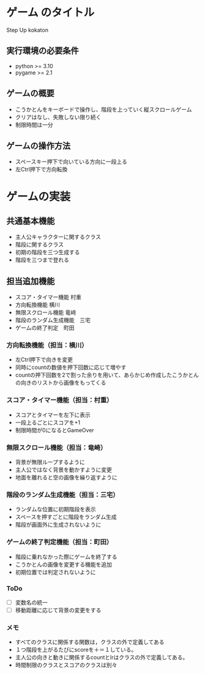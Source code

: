 # ゲーム のタイトル
Step Up kokaton


## 実行環境の必要条件
* python >= 3.10
* pygame >= 2.1

## ゲームの概要
* こうかとんをキーボードで操作し、階段を上っていく縦スクロールゲーム
* クリアはなし、失敗しない限り続く
* 制限時間は一分

## ゲームの操作方法
* スペースキー押下で向いている方向に一段上る
* 左Ctrl押下で方向転換

# ゲームの実装
## 共通基本機能
* 主人公キャラクターに関するクラス
* 階段に関するクラス
* 初期の階段を三つ生成する
* 階段を三つまで登れる

## 担当追加機能
* スコア・タイマー機能  村重
* 方向転換機能          横川
* 無限スクロール機能    竜﨑 
* 階段のランダム生成機能　三宅
* ゲームの終了判定　町田

### 方向転換機能（担当：横川）
* 左Ctrl押下で向きを変更
* 同時にcountの数値を押下回数に応じて増やす
* countの押下回数を2で割った余りを用いて、あらかじめ作成したこうかとんの向きのリストから画像をもってくる

### スコア・タイマー機能（担当：村重）
* スコアとタイマーを左下に表示
* 一段上るごとにスコアを+1
* 制限時間が0になるとGameOver

### 無限スクロール機能（担当：竜崎）
* 背景が無限ループするように
* 主人公ではなく背景を動かすように変更
* 地面を離れると空の画像を繰り返すように

### 階段のランダム生成機能（担当：三宅）
* ランダムな位置に初期階段を表示
* スペースを押すごとに階段をランダム生成
* 階段が画面外に生成されないように

### ゲームの終了判定機能（担当：町田）
* 階段に乗れなかった際にゲームを終了する
* こうかとんの画像を変更する機能を追加
* 初期位置では判定されないように

### ToDo
- [ ]  変数名の統一
- [ ]  移動距離に応じて背景の変更をする

### メモ
* すべてのクラスに関係する関数は，クラスの外で定義してある
* １つ階段を上がるたびにscoreを＋＝１している。
* 主人公の向きと動きに関係するcountとlrはクラスの外で定義してある。
* 時間制限のクラスとスコアのクラスは別々